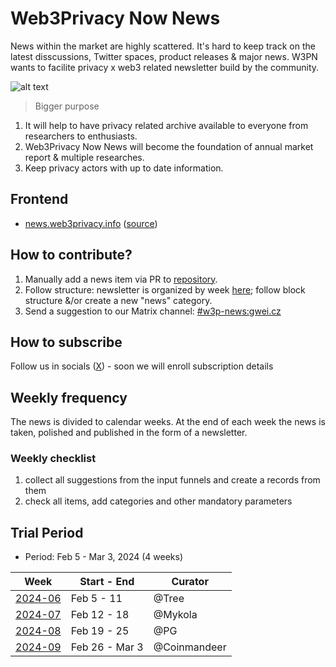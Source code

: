 # Web3Privacy Now News

News within the market are highly scattered. It's hard to keep track on the latest disscussions, Twitter spaces, product releases & major news. W3PN wants to facilite privacy x web3 related newsletter build by the community.

![alt text](https://github.com/web3privacy/docs/blob/main/docs/assets/Web3Privacy%20Now%20news.png?raw=true)

> Bigger purpose

1. It will help to have privacy related archive available to everyone from researchers to enthusiasts.
2. Web3Privacy Now News will become the foundation of annual market report & multiple researches.
3. Keep privacy actors with up to date information.

## Frontend

* [news.web3privacy.info](https://news.web3privacy.info/) ([source](https://github.com/web3privacy/news-app))

## How to contribute?

1. Manually add a news item via PR to [repository](https://github.com/web3privacy/news/tree/main).
2. Follow structure: newsletter is organized by week [here](https://github.com/web3privacy/news/tree/main/src/2024); follow block structure &/or create a new "news" category.
5. Send a suggestion to our Matrix channel: [#w3p-news:gwei.cz](https://matrix.to/#/#w3p-news:gwei.cz)

## How to subscribe

Follow us in socials ([X](http://twitter.com/web3privacy)) - soon we will enroll subscription details

## Weekly frequency

The news is divided to calendar weeks. At the end of each week the news is taken, polished and published in the form of a newsletter.

### Weekly checklist
1. collect all suggestions from the input funnels and create a records from them
2. check all items, add categories and other mandatory parameters

## Trial Period

* Period: Feb 5 - Mar 3, 2024 (4 weeks)

| Week | Start - End | Curator |
| --- | --- | --- |
| [2024-06](https://github.com/web3privacy/news/blob/main/src/2024/week06.yaml) | Feb 5 - 11 | @Tree |
| [2024-07](https://github.com/web3privacy/news/blob/main/src/2024/week07.yaml) | Feb 12 - 18 | @Mykola |
| [2024-08](https://github.com/web3privacy/news/blob/main/src/2024/week08.yaml) | Feb 19 - 25 | @PG |
| [2024-09](https://github.com/web3privacy/news/blob/main/src/2024/week09.yaml) | Feb 26 - Mar 3 | @Coinmandeer |
